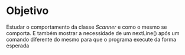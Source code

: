 <h1>Objetivo</h1>
<p>Estudar o comportamento da classe <em>Scanner</em> e como o mesmo se comporta. E também mostrar a necessidade de um nextLine() após um comando diferente do mesmo para que o programa execute da forma esperada</p>
